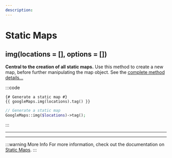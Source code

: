 ```yaml
---
description:
---
```


# Static Maps

## img(locations = [], options = [])

**Central to the creation of all static maps.** Use this method to create a new map, before further manipulating the map object. See the [complete method details...](/models/static-map-model/#construct-locations-options)

:::code
```twig
{# Generate a static map #}
{{ googleMaps.img(locations).tag() }}
```
```php
// Generate a static map
GoogleMaps::img($locations)->tag();
```
:::

---
---

:::warning More Info
For more information, check out the documentation on [Static Maps](/static-maps/).
:::
